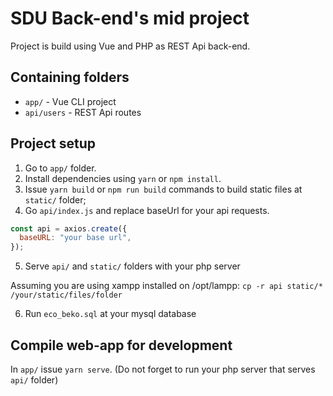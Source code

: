 # SDU Back-end's mid project

Project is build using Vue and PHP as REST Api back-end.

## Containing folders

- `app/` - Vue CLI project
- `api/users` - REST Api routes

## Project setup

1. Go to `app/` folder.
2. Install dependencies using `yarn` or `npm install`.
3. Issue `yarn build` or `npm run build` commands to build static files at `static/` folder;
4. Go `api/index.js` and replace baseUrl for your api requests.

```js
const api = axios.create({
  baseURL: "your base url",
});
```

5. Serve `api/` and `static/` folders with your php server

Assuming you are using xampp installed on /opt/lampp: `cp -r api static/* /your/static/files/folder`

6. Run `eco_beko.sql` at your mysql database

## Compile web-app for development

In `app/` issue `yarn serve`. (Do not forget to run your php server that serves `api/` folder)
